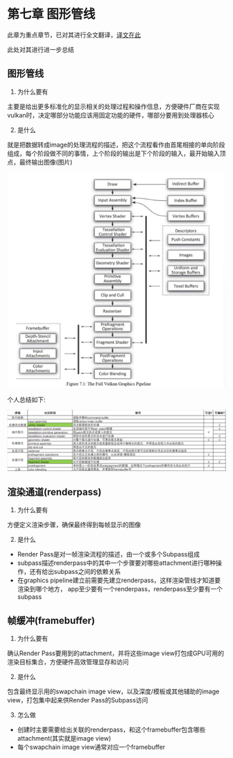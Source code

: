 # 第七章 图形管线

此章为重点章节，已对其进行全文翻译，[译文在此](ch7_translate.md)

此处对其进行进一步总结

## 图形管线

1. 为什么要有

主要是给出更多标准化的显示相关的处理过程和操作信息，方便硬件厂商在实现vulkan时，决定哪部分功能应该用固定功能的硬件，哪部分要用到处理器核心

2. 是什么

就是把数据转成image的处理流程的描述，把这个流程看作由首尾相接的单向阶段组成，每个阶段做不同的事情，上个阶段的输出是下个阶段的输入，最开始输入顶点，最终输出图像(图片)

![图7.1](img/fg7_1.png)

个人总结如下:

![图形管线](img/vulkan_graphics_pipeline.png)

## 渲染通道(renderpass)

1. 为什么要有

方便定义渲染步骤，确保最终得到每帧显示的图像

2. 是什么

- Render Pass是对一帧渲染流程的描述，由一个或多个Subpass组成
- subpass描述renderpass中的其中一个步骤要对哪些attachment进行哪种操作，还有给出subpass之间的依赖关系
- 在graphics pipeline建立前需要先建立renderpass，这样渲染管线才知道要渲染到哪个地方， app至少要有一个renderpass，renderpass至少要有一个subpass

## 帧缓冲(framebuffer)

1. 为什么要有

确认Render Pass要用到的attachment，并将这些image view打包成GPU可用的渲染目标集合，方便硬件高效管理显存和访问

2. 是什么

包含最终显示用的swapchain image view，以及深度/模板或其他辅助的image view，打包集中起来供Render Pass的Subpass访问

3. 怎么做

- 创建时主要需要给出关联的renderpass，和这个framebuffer包含哪些attachment(其实就是image view)
- 每个swapchain image view通常对应一个framebuffer

